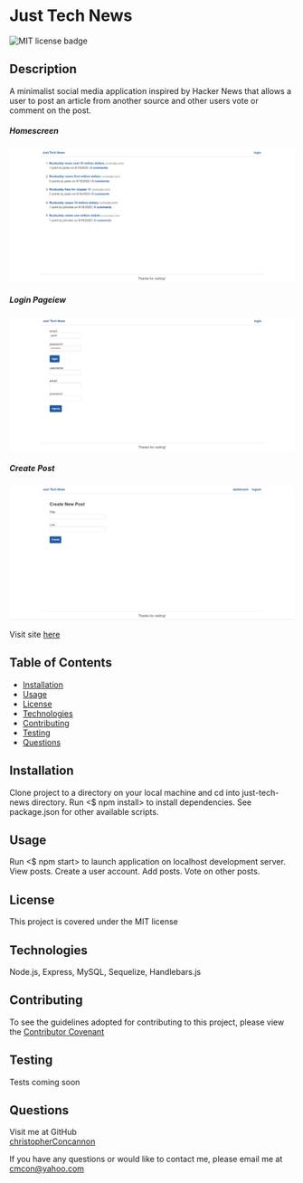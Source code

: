 # Just Tech News

![MIT license badge](https://img.shields.io/badge/license-MIT-green)

## Description
A minimalist social media application inspired by Hacker News that allows a user to post an article from another source and other users vote or comment on the post.   

##### Homescreen
![Homescreen Screenshot](./assets/images/screenshot.png)
##### Login Pageiew
![Login Page Screenshot](./assets/images/screenshot2.png)
##### Create Post
![Create Post Screenshot](./assets/images/screenshot3.png)

Visit site [here](https://just-tech-news-xo.herokuapp.com/)

## Table of Contents
  * [Installation](#installation)
  * [Usage](#usage)
  * [License](#license)
  * [Technologies](#technologies)
  * [Contributing](#contributing)
  * [Testing](#testing)
  * [Questions](#questions)
  
## Installation
Clone project to a directory on your local machine and cd into just-tech-news directory.  Run <$ npm install> to install dependencies.  See package.json for other available scripts.

## Usage
Run <$ npm start> to launch application on localhost development server.  View posts.  Create a user account.  Add posts.  Vote on other posts. 

## License 
This project is covered under the MIT license 

## Technologies 
Node.js, Express, MySQL, Sequelize, Handlebars.js

## Contributing
To see the guidelines adopted for contributing to this project, please view the [Contributor Covenant](https://www.contributor-covenant.org/version/2/0/code_of_conduct/code_of_conduct.txt)

## Testing
Tests coming soon

## Questions
Visit me at GitHub  
[christopherConcannon](https://github.com/christopherConcannon)
  
If you have any questions or would like to contact me, please email me at  
[cmcon@yahoo.com](mailto:cmcon@yahoo.com)
